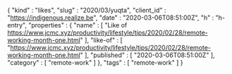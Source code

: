 {
  "kind" : "likes",
  "slug" : "2020/03/yuqta",
  "client_id" : "https://indigenous.realize.be",
  "date" : "2020-03-06T08:51:00Z",
  "h" : "h-entry",
  "properties" : {
    "name" : [ "Like of https://www.jcmc.xyz/productivity/lifestyle/tips/2020/02/28/remote-working-month-one.html" ],
    "like-of" : [ "https://www.jcmc.xyz/productivity/lifestyle/tips/2020/02/28/remote-working-month-one.html" ],
    "published" : [ "2020-03-06T08:51:00Z" ],
    "category" : [ "remote-work" ]
  },
  "tags" : [ "remote-work" ]
}
